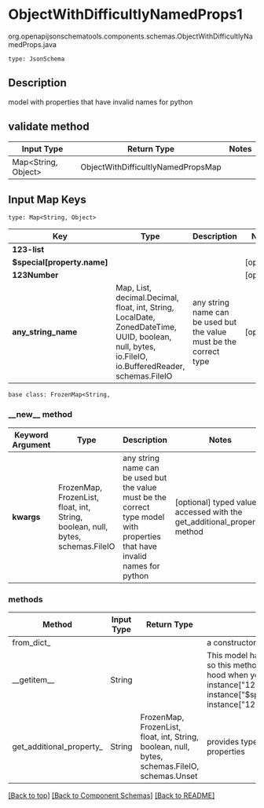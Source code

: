 # ObjectWithDifficultlyNamedProps1
org.openapijsonschematools.components.schemas.ObjectWithDifficultlyNamedProps.java
```
type: JsonSchema
```

## Description
model with properties that have invalid names for python

## validate method
| Input Type | Return Type | Notes |
| ---------- | ----------- | ----- |
| Map<String, Object> | ObjectWithDifficultlyNamedPropsMap | |

## Input Map Keys
```
type: Map<String, Object>
```
Key | Type |  Description | Notes
------------ | ------------- | ------------- | -------------
**123-list** |  |  |
**$special[property.name]** |  |  | [optional]
**123Number** |  |  | [optional]
**any_string_name** | Map, List, decimal.Decimal, float, int, String, LocalDate, ZonedDateTime, UUID, boolean, null, bytes, io.FileIO, io.BufferedReader, schemas.FileIO | any string name can be used but the value must be the correct type | [optional]

```
base class: FrozenMap<String, 
```
### &lowbar;&lowbar;new&lowbar;&lowbar; method
Keyword Argument | Type | Description | Notes
---------------- | ---- | ----------- | -----
**kwargs** | FrozenMap, FrozenList, float, int, String, boolean, null, bytes, schemas.FileIO | any string name can be used but the value must be the correct type model with properties that have invalid names for python | [optional] typed value is accessed with the get_additional_property_ method

### methods
Method | Input Type | Return Type | Notes
------ | ---------- | ----------- | ------
from_dict_ |  |  | a constructor
&lowbar;&lowbar;getitem&lowbar;&lowbar; | String |  | This model has invalid python names so this method is used under the hood when you access instance["123-list"], instance["$special[property.name]"], instance["123Number"], 
get_additional_property_ | String | FrozenMap, FrozenList, float, int, String, boolean, null, bytes, schemas.FileIO, schemas.Unset | provides type safety for additional properties

[[Back to top]](#top) [[Back to Component Schemas]](../../../README.md#Component-Schemas) [[Back to README]](../../../README.md)
